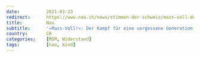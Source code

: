```yaml
---
date:          2021-03-23
redirect:      https://www.nau.ch/news/stimmen-der-schweiz/mass-voll-der-kampf-fur-eine-vergessene-generation-65893065
title:         Nau
subtitle:      '«Mass-Voll!»: Der Kampf für eine vergessene Generation'
country:       CH
categories:    [MSM, Widerstand]
tags:          [nau, kind]
---
```

